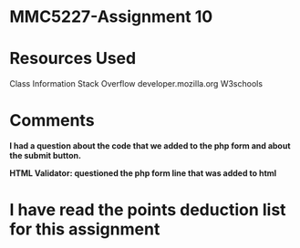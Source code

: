 # MMC5227-Assignment 10

# Resources Used
Class Information
Stack Overflow
developer.mozilla.org
W3schools

# Comments
**I had a question about the code that we added to the php form and about the submit button.**

**HTML Validator: questioned the php form line that was added to html**

# I have read the points deduction list for this assignment
